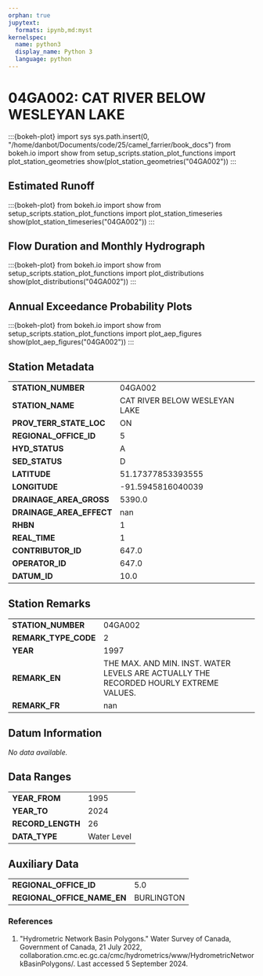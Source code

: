 ```yaml
---
orphan: true
jupytext:
  formats: ipynb,md:myst
kernelspec:
  name: python3
  display_name: Python 3
  language: python
---
```


# 04GA002: CAT RIVER BELOW WESLEYAN LAKE

:::{bokeh-plot}
import sys
sys.path.insert(0, "/home/danbot/Documents/code/25/camel_farrier/book_docs")
from bokeh.io import show
from setup_scripts.station_plot_functions import plot_station_geometries
show(plot_station_geometries("04GA002"))
:::

## Estimated Runoff

:::{bokeh-plot}
from bokeh.io import show
from setup_scripts.station_plot_functions import plot_station_timeseries
show(plot_station_timeseries("04GA002"))
:::

## Flow Duration and Monthly Hydrograph

:::{bokeh-plot}
from bokeh.io import show
from setup_scripts.station_plot_functions import plot_distributions
show(plot_distributions("04GA002"))
:::

## Annual Exceedance Probability Plots

:::{bokeh-plot}
from bokeh.io import show
from setup_scripts.station_plot_functions import plot_aep_figures
show(plot_aep_figures("04GA002"))
:::

## Station Metadata

<table class="dataframe table">
<tr><td><strong>STATION_NUMBER</strong></td><td>04GA002</td></tr>
<tr><td><strong>STATION_NAME</strong></td><td>CAT RIVER BELOW WESLEYAN LAKE</td></tr>
<tr><td><strong>PROV_TERR_STATE_LOC</strong></td><td>ON</td></tr>
<tr><td><strong>REGIONAL_OFFICE_ID</strong></td><td>5</td></tr>
<tr><td><strong>HYD_STATUS</strong></td><td>A</td></tr>
<tr><td><strong>SED_STATUS</strong></td><td>D</td></tr>
<tr><td><strong>LATITUDE</strong></td><td>51.17377853393555</td></tr>
<tr><td><strong>LONGITUDE</strong></td><td>-91.5945816040039</td></tr>
<tr><td><strong>DRAINAGE_AREA_GROSS</strong></td><td>5390.0</td></tr>
<tr><td><strong>DRAINAGE_AREA_EFFECT</strong></td><td>nan</td></tr>
<tr><td><strong>RHBN</strong></td><td>1</td></tr>
<tr><td><strong>REAL_TIME</strong></td><td>1</td></tr>
<tr><td><strong>CONTRIBUTOR_ID</strong></td><td>647.0</td></tr>
<tr><td><strong>OPERATOR_ID</strong></td><td>647.0</td></tr>
<tr><td><strong>DATUM_ID</strong></td><td>10.0</td></tr>
</table>

## Station Remarks

<table class="dataframe table">
<tr><td><strong>STATION_NUMBER</strong></td><td>04GA002</td></tr>
<tr><td><strong>REMARK_TYPE_CODE</strong></td><td>2</td></tr>
<tr><td><strong>YEAR</strong></td><td>1997</td></tr>
<tr><td><strong>REMARK_EN</strong></td><td>THE MAX. AND MIN. INST. WATER LEVELS ARE ACTUALLY THE RECORDED HOURLY EXTREME VALUES.</td></tr>
<tr><td><strong>REMARK_FR</strong></td><td>nan</td></tr>
</table>

## Datum Information

<p><em>No data available.</em></p>

## Data Ranges

<table class="dataframe table">
<tr><td><strong>YEAR_FROM</strong></td><td>1995</td></tr>
<tr><td><strong>YEAR_TO</strong></td><td>2024</td></tr>
<tr><td><strong>RECORD_LENGTH</strong></td><td>26</td></tr>
<tr><td><strong>DATA_TYPE</strong></td><td>Water Level</td></tr>
</table>

## Auxiliary Data

<table class="dataframe table">
<tr><td><strong>REGIONAL_OFFICE_ID</strong></td><td>5.0</td></tr>
<tr><td><strong>REGIONAL_OFFICE_NAME_EN</strong></td><td>BURLINGTON</td></tr>
</table>

### References

1. "Hydrometric Network Basin Polygons." Water Survey of Canada, Government of Canada, 21 July 2022, collaboration.cmc.ec.gc.ca/cmc/hydrometrics/www/HydrometricNetworkBasinPolygons/.
Last accessed 5 September 2024.


